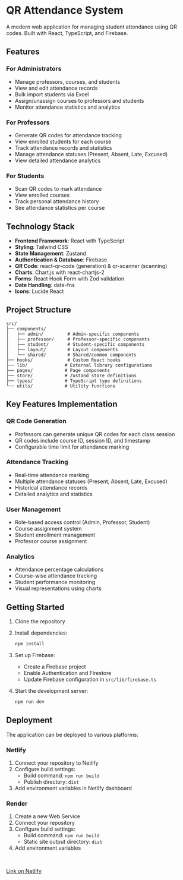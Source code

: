 # QR Attendance System

A modern web application for managing student attendance using QR codes. Built with React, TypeScript, and Firebase.

## Features

### For Administrators
- Manage professors, courses, and students
- View and edit attendance records
- Bulk import students via Excel
- Assign/unassign courses to professors and students
- Monitor attendance statistics and analytics

### For Professors
- Generate QR codes for attendance tracking
- View enrolled students for each course
- Track attendance records and statistics
- Manage attendance statuses (Present, Absent, Late, Excused)
- View detailed attendance analytics

### For Students
- Scan QR codes to mark attendance
- View enrolled courses
- Track personal attendance history
- See attendance statistics per course

## Technology Stack

- **Frontend Framework**: React with TypeScript
- **Styling**: Tailwind CSS
- **State Management**: Zustand
- **Authentication & Database**: Firebase
- **QR Code**: react-qr-code (generation) & qr-scanner (scanning)
- **Charts**: Chart.js with react-chartjs-2
- **Forms**: React Hook Form with Zod validation
- **Date Handling**: date-fns
- **Icons**: Lucide React

## Project Structure

```
src/
├── components/
│   ├── admin/         # Admin-specific components
│   ├── professor/     # Professor-specific components
│   ├── student/       # Student-specific components
│   ├── layout/        # Layout components
│   └── shared/        # Shared/common components
├── hooks/             # Custom React hooks
├── lib/              # External library configurations
├── pages/            # Page components
├── store/            # Zustand store definitions
├── types/            # TypeScript type definitions
└── utils/            # Utility functions
```

## Key Features Implementation

### QR Code Generation
- Professors can generate unique QR codes for each class session
- QR codes include course ID, session ID, and timestamp
- Configurable time limit for attendance marking

### Attendance Tracking
- Real-time attendance marking
- Multiple attendance statuses (Present, Absent, Late, Excused)
- Historical attendance records
- Detailed analytics and statistics

### User Management
- Role-based access control (Admin, Professor, Student)
- Course assignment system
- Student enrollment management
- Professor course assignment

### Analytics
- Attendance percentage calculations
- Course-wise attendance tracking
- Student performance monitoring
- Visual representations using charts

## Getting Started

1. Clone the repository
2. Install dependencies:
   ```bash
   npm install
   ```
3. Set up Firebase:
   - Create a Firebase project
   - Enable Authentication and Firestore
   - Update Firebase configuration in `src/lib/firebase.ts`

4. Start the development server:
   ```bash
   npm run dev
   ```

## Deployment

The application can be deployed to various platforms:

### Netlify
1. Connect your repository to Netlify
2. Configure build settings:
   - Build command: `npm run build`
   - Publish directory: `dist`
3. Add environment variables in Netlify dashboard

### Render
1. Create a new Web Service
2. Connect your repository
3. Configure build settings:
   - Build command: `npm run build`
   - Static site output directory: `dist`
4. Add environment variables

<br>

[Link on Netlify](https://attendance-canva.netlify.app/login)
